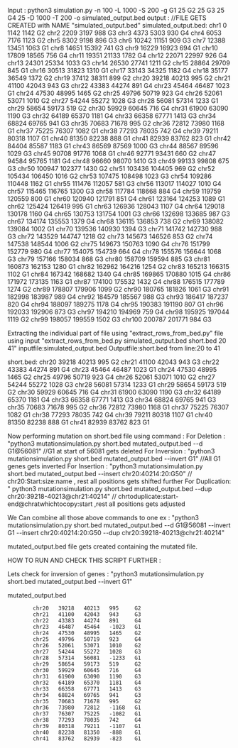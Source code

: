 Input : python3 simulation.py -n 100 -L 1000 -S 200 -g G1 25 G2 25 G3 25 G4 25 -D 1000 -T 200 -o simulated_output.bed
output : //FILE GETS CREATED with NAME  "simulated_output.bed"
              simulated_output.bed: 
                chr1    0       1142    1142    G2
                chr2    2209    3197    988     G3
                chr3    4373    5303    930     G4
                chr4    6053    7176    1123    G2
                chr5    8302    9198    896     G3
                chr6    10242   11151   909     G3
                chr7    12388   13451   1063    G1
                chr8    14651   15392   741     G3
                chr9    16229   16923   694     G1
                chr10   17809   18565   756     G4
                chr11   19351   21133   1782    G4
                chr12   22071   22997   926     G4
                chr13   24301   25334   1033    G3
                chr14   26530   27741   1211    G2
                chr15   28864   29709   845     G1
                chr16   30513   31823   1310    G1
                chr17   33143   34325   1182    G4
                chr18   35177   36549   1372    G2
                chr19   37412   38311   899     G2
                chr20   39218   40213   995     G2
                chr21   41100   42043   943     G3
                chr22   43383   44274   891     G4
                chr23   45464   46487   1023    G1
                chr24   47530   48995   1465    G2
                chr25   49796   50719   923     G4
                chr26   52061   53071   1010    G2
                chr27   54244   55272   1028    G3
                chr28   56081   57314   1233    G1
                chr29   58654   59173   519     G2
                chr30   59929   60645   716     G4
                chr31   61900   63090   1190    G3
                chr32   64189   65370   1181    G4
                chr33   66358   67771   1413    G3
                chr34   68824   69765   941     G3
                chr35   70683   71678   995     G2
                chr36   72812   73980   1168    G1
                chr37   75225   76307   1082    G1
                chr38   77293   78035   742     G4
                chr39   79211   80318   1107    G1
                chr40   81350   82238   888     G1
                chr41   82939   83762   823     G1
                chr42   84404   85587   1183    G1
                chr43   86569   87569   1000    G3
                chr44   88567   89596   1029    G3
                chr45   90708   91776   1068    G1
                chr46   92771   93431   660     G2
                chr47   94584   95765   1181    G4
                chr48   96660   98070   1410    G3
                chr49   99133   99808   675     G3
                chr50   100947  102377  1430    G2
                chr51   103436  104405  969     G2
                chr52   105434  106450  1016    G2
                chr53   107475  108498  1023    G3
                chr54   109286  110448  1162    G1
                chr55   111476  112057  581     G3
                chr56   113017  114027  1010    G4
                chr57   115465  116765  1300    G3
                chr58   117784  118668  884     G4
                chr59   119759  120559  800     G1
                chr60   120940  121791  851     G4
                chr61   123164  124253  1089    G1
                chr62   125424  126419  995     G1
                chr63   126936  128043  1107    G4
                chr64   129018  130178  1160    G4
                chr65   130753  131754  1001    G3
                chr66   132698  133685  987     G3
                chr67   134174  135553  1379    G4
                chr68   136115  136853  738     G2
                chr69   138082  139084  1002    G1
                chr70   139536  140930  1394    G3
                chr71   141742  142730  988     G3
                chr72   143529  144747  1218    G2
                chr73   145673  146526  853     G2
                chr74   147538  148544  1006    G2
                chr75   149673  150763  1090    G4
                chr76   151799  152779  980     G4
                chr77   154075  154739  664     G4
                chr78   155576  156644  1068    G3
                chr79   157166  158034  868     G3
                chr80   158709  159594  885     G3
                chr81   160873  162153  1280    G1
                chr82   162962  164216  1254    G2
                chr83   165213  166315  1102    G1
                chr84   167342  168682  1340    G4
                chr85   169865  170880  1015    G4
                chr86   171972  173135  1163    G1
                chr87   174100  175532  1432    G4
                chr88   176515  177789  1274    G2
                chr89   178807  179906  1099    G2
                chr90   180765  181826  1061    G3
                chr91   182998  183987  989     G4
                chr92   184579  185567  988     G3
                chr93   186417  187237  820     G4
                chr94   188097  189275  1178    G4
                chr95   190383  191190  807     G1
                chr96   192033  192906  873     G3
                chr97   194210  194969  759     G4
                chr98   195925  197044  1119    G2
                chr99   198057  199559  1502    G3
                chr100  200787  201771  984     G3

Extracting the individual part of file using "extract_rows_from_bed.py" file using input "extract_rows_from_bed.py simulated_output.bed short.bed 20 41"  inputfile:simulated_output.bed  Outputfile:short.bed from line:20 to 41 


  short.bed:
            chr20   39218   40213   995     G2
            chr21   41100   42043   943     G3
            chr22   43383   44274   891     G4
            chr23   45464   46487   1023    G1
            chr24   47530   48995   1465    G2
            chr25   49796   50719   923     G4
            chr26   52061   53071   1010    G2
            chr27   54244   55272   1028    G3
            chr28   56081   57314   1233    G1
            chr29   58654   59173   519     G2
            chr30   59929   60645   716     G4
            chr31   61900   63090   1190    G3
            chr32   64189   65370   1181    G4
            chr33   66358   67771   1413    G3
            chr34   68824   69765   941     G3
            chr35   70683   71678   995     G2
            chr36   72812   73980   1168    G1
            chr37   75225   76307   1082    G1
            chr38   77293   78035   742     G4
            chr39   79211   80318   1107    G1
            chr40   81350   82238   888     G1
            chr41   82939   83762   823     G1

Now performing mutation on short.bed file using command :
For Deletion :   "python3 mutationsimulation.py short.bed mutated_output.bed --d G1@56081" //G1 at start of 56081 gets deleted 
For Inversion :  "python3 mutationsimulation.py short.bed mutated_output.bed --invert G1" //All  G1 genes gets inverted
For Insertion :  "python3 mutationsimulation.py short.bed mutated_output.bed --insert chr20:40214:20:G50" // chr20:Start:size:name  , rest all positions gets shifted further
For Duplication: " python3 mutationsimulation.py short.bed mutated_output.bed  --dup chr20:39218-40213@chr21:40214" // chrtoduplicate:start-end@chratwhichtocopy:start   ,rest all positions gets adjusted


We Can combine all those above commands to one ex : "python3 mutationsimulation.py short.bed mutated_output.bed --d G1@56081 --invert G1 --insert chr20:40214:20:G50 --dup chr20:39218-40213@chr21:40214"

mutated_output.bed file gets created containing the mutated file. 

HOW TO RUN AND CHECK THIS SCRIPT FURTHER : 

Lets check for inversion of genes :  "python3 mutationsimulation.py short.bed mutated_output.bed --invert G1"

  mutated_output.bed 

            chr20   39218   40213   995     G2
            chr21   41100   42043   943     G3
            chr22   43383   44274   891     G4
            chr23   46487   45464   -1023   G1
            chr24   47530   48995   1465    G2
            chr25   49796   50719   923     G4
            chr26   52061   53071   1010    G2
            chr27   54244   55272   1028    G3
            chr28   57314   56081   -1233   G1
            chr29   58654   59173   519     G2
            chr30   59929   60645   716     G4
            chr31   61900   63090   1190    G3
            chr32   64189   65370   1181    G4
            chr33   66358   67771   1413    G3
            chr34   68824   69765   941     G3
            chr35   70683   71678   995     G2
            chr36   73980   72812   -1168   G1
            chr37   76307   75225   -1082   G1
            chr38   77293   78035   742     G4
            chr39   80318   79211   -1107   G1
            chr40   82238   81350   -888    G1
            chr41   83762   82939   -823    G1
   

     
  
                
           
                

